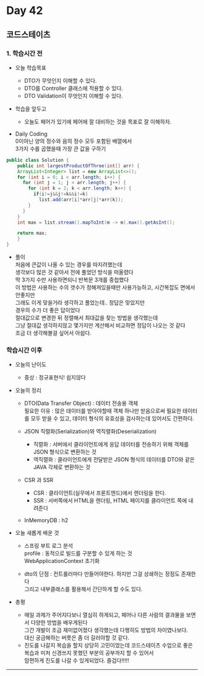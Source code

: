 # Day 42

## 코드스테이츠

### 1. 학습시간 전
* 오늘 학습목표

    - DTO가 무엇인지 이해할 수 있다.
    - DTO를 Controller 클래스에 적용할 수 있다.
    - DTO Validation이 무엇인지 이해할 수 있다.

* 학습을 앞두고

    - 오늘도 페어가 있기에 페어에 잘 대비하는 것을 목표로 잘 이해하자.

* Daily Coding  
0이아닌 양의 정수와 음의 정수 모두 포함된 배열에서  
3가지 수를 곱했을때 가장 큰 값을 구하기
```java
public class Solution { 
	public int largestProductOfThree(int[] arr) {
    ArrayList<Integer> list = new ArrayList<>();
	for (int i = 0; i < arr.length; i++) {
      for (int j = 1; j < arr.length; j++) {
        for (int k = 2; k < arr.length; k++) {
          if(i!=j&&j!=k&&i!=k)
            list.add(arr[i]*arr[j]*arr[k]);
        }
      }
    }
    int max = list.stream().mapToInt(m -> m).max().getAsInt();

    return max;
	} 
}
```  
* 풀이  
처음에 큰값이 나올 수 있는 경우를 따지려했는데  
생각보다 많은 것 같아서 전에 풀었던 방식을 떠올렸다  
딱 3가지 수만 사용하면되니 반복문 3개를 중첩했다  
이 방법은 사용하는 수의 갯수가 정해져있을때만 사용가능하고, 시간복잡도 면에서 안좋지만  
그래도 이게 맞을거라 생각하고 풀었는데..
정답은 맞았지만  
경우의 수가 더 좋은 답이었다  
절대값으로 변경한 뒤 정렬해서 최대값을 찾는 방법을 생각했는데  
그냥 절대값 생각하지않고 몇가지만 계산해서 비교하면 정답이 나오는 것 같다  
조금 더 생각해볼걸 싶어서 아쉽다.

### 학습시간 이후
* 오늘의 난이도

  - 중상 : 정규표현식! 쉽지않다
* 오늘의 정리

    - DTO(Data Transfer Object) : 데이터 전송용 객체  
    필요한 이유 : 많은 데이터를 받아야할때 객체 하나만 받음으로써 필요한 테이터를 모두 받을 수 있고, 데이터 형식의 유효성을 검사하는데 있어서도 간편하다.

    - JSON 직렬화(Serialization)와 역직렬화(Deserialization)  
        - 직렬화 : 서버에서 클라이언트에게 응답 데이터를 전송하기 위해 객체를 JSON 형식으로 변환하는 것
        - 역직렬화 : 클라이언트에게 전달받은 JSON 형식의 데이터를 DTO와 같은 JAVA 각체로 변환하는 것


    - CSR 과 SSR
      - CSR : 클라이언트(실무에서 프론트엔드)에서 렌더링을 한다. 
      - SSR : 서버쪽에서 HTML을 렌더링, HTML 페이지를 클라이언트 쪽에 내려준다

    - InMemoryDB : h2

* 오늘 새롭게 배운 것

    - 스프링 부트 로그 분석  
    profile : 동적으로 빌드를 구분할 수 있게 하는 것  
    WebApplicationContext 초기화  

    - dto의 단점 : 컨트롤러마다 만들어야한다. 하지만 그걸 상쇄하는 장점도 존재한다  
    그리고 내부클래스를 활용해서 간단하게 할 수도 있다.
    
* 총평 

  - 매일 과제가 주어지다보니 열심히 하게되고, 페어나 다른 사람의 결과물을 보면서 다양한 방법을 배우게된다  
  그간 개발이 조금 재미없어졌다 생각했는데 다행히도 방법의 차이였나보다.  
  대신 궁금해하는 버릇은 좀 더 길러야할 것 같다.  
  - 진도를 나갈지 복습을 할지 상당히 고민이었는데 코드스테이츠 수업으로 좋은 복습과 미처 신경쓰지 못했던 부분의 공부까지 할 수 있어서  
  맘편하게 진도를 나갈 수 있게되었다. 즐겁다!!!!!
---



